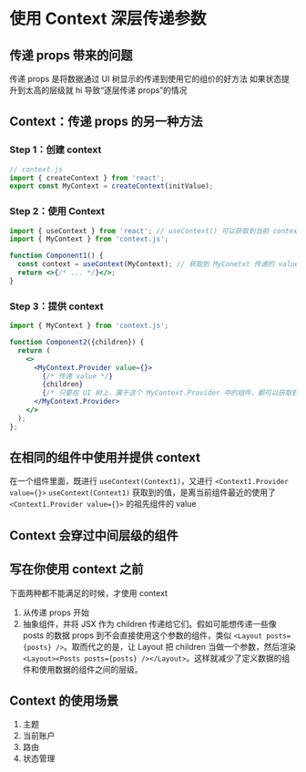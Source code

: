 # 使用 Context 深层传递参数

## 传递 props 带来的问题

传递 props 是将数据通过 UI 树显示的传递到使用它的组价的好方法
如果状态提升到太高的层级就 hi 导致“逐层传递 props”的情况

## Context：传递 props 的另一种方法

### Step 1：创建 context

```jsx
// context.js
import { createContext } from 'react';
export const MyContext = createContext(initValue);
```

### Step 2：使用 Context

```jsx
import { useContext } from 'react'; // useContext() 可以获取到当前 context 传递的值
import { MyContext } from 'context.js';

function Component1() {
  const context = useContext(MyContext); // 获取到 MyConetxt 传递的 value，当其祖父组价没有使用 <MyContext.Provider> 的时候，context 的值才是 createContext(initValue) 的 initValue 值
  return <>{/* ... */}</>;
}
```

### Step 3：提供 context

```jsx
import { MyContext } from 'context.js';

function Component2({children}) {
  return (
    <>
      <MyContext.Provider value={}>
        {/* 传递 value */}
        {children}
        {/* 只要在 UI 树上，属于这个 MyContext.Provider 中的组件，都可以获取到传递的 value */}
      </MyContext.Provider>
    </>
  );
};
```

## 在相同的组件中使用并提供 context

在一个组件里面，既进行 `useContext(Context1)`，又进行 `<Context1.Provider value={}>`
`useContext(Context1)` 获取到的值，是离当前组件最近的使用了 `<Context1.Provider value={}>` 的祖先组件的 value

## Context 会穿过中间层级的组件

## 写在你使用 context 之前

下面两种都不能满足的时候，才使用 context

1. 从传递 props 开始
2. 抽象组件，并将 JSX 作为 children 传递给它们。假如可能想传递一些像 posts 的数据 props 到不会直接使用这个参数的组件，类似 `<Layout posts={posts} />`。取而代之的是，让 Layout 把 children 当做一个参数，然后渲染 `<Layout><Posts posts={posts} /></Layout>`。这样就减少了定义数据的组件和使用数据的组件之间的层级。

## Context 的使用场景

1. 主题
2. 当前账户
3. 路由
4. 状态管理
